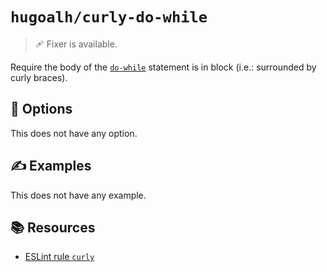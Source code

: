 # `hugoalh/curly-do-while`

> 🩹 Fixer is available.

Require the body of the [`do-while`][ecmascript-do-while] statement is in block (i.e.: surrounded by curly braces).

## 🔧 Options

This does not have any option.

## ✍️ Examples

This does not have any example.

## 📚 Resources

- [ESLint rule `curly`](https://eslint.org/docs/latest/rules/curly)

[ecmascript-do-while]: https://developer.mozilla.org/en-US/docs/Web/JavaScript/Reference/Statements/do...while
